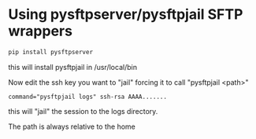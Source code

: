Using pysftpserver/pysftpjail SFTP wrappers
===========================================

```sh
pip install pysftpserver
```

this will install pysftpjail in /usr/local/bin

Now edit the ssh key you want to "jail" forcing it to call "pysftpjail \<path\>"

```ssh
command="pysftpjail logs" ssh-rsa AAAA.......
```

this will "jail" the session to the logs directory.

The path is always relative to the home
